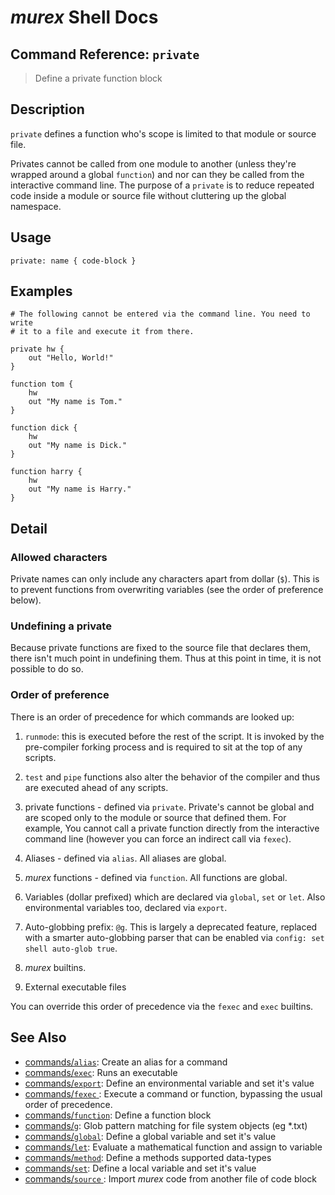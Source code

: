 # _murex_ Shell Docs

## Command Reference: `private`

> Define a private function block

## Description

`private` defines a function who's scope is limited to that module or source
file.

Privates cannot be called from one module to another (unless they're wrapped
around a global `function`) and nor can they be called from the interactive
command line. The purpose of a `private` is to reduce repeated code inside
a module or source file without cluttering up the global namespace.

## Usage

    private: name { code-block }

## Examples

    # The following cannot be entered via the command line. You need to write
    # it to a file and execute it from there.
    
    private hw {
        out "Hello, World!"
    }
    
    function tom {
        hw
        out "My name is Tom."
    }
    
    function dick {
        hw
        out "My name is Dick."
    }
    
    function harry {
        hw
        out "My name is Harry."
    }

## Detail

### Allowed characters

Private names can only include any characters apart from dollar (`$`).
This is to prevent functions from overwriting variables (see the order of
preference below).

### Undefining a private

Because private functions are fixed to the source file that declares them,
there isn't much point in undefining them. Thus at this point in time, it
is not possible to do so.

### Order of preference

There is an order of precedence for which commands are looked up:

1. `runmode`: this is executed before the rest of the script. It is invoked by
   the pre-compiler forking process and is required to sit at the top of any
   scripts.

1. `test` and `pipe` functions also alter the behavior of the compiler and thus
   are executed ahead of any scripts.

4. private functions - defined via `private`. Private's cannot be global and
   are scoped only to the module or source that defined them. For example, You
   cannot call a private function directly from the interactive command line
   (however you can force an indirect call via `fexec`).

2. Aliases - defined via `alias`. All aliases are global.

3. _murex_ functions - defined via `function`. All functions are global.

5. Variables (dollar prefixed) which are declared via `global`, `set` or `let`.
   Also environmental variables too, declared via `export`.

6. Auto-globbing prefix: `@g`. This is largely a deprecated feature, replaced
   with a smarter auto-globbing parser that can be enabled via `config: set
   shell auto-glob true`.

7. _murex_ builtins.

8. External executable files

You can override this order of precedence via the `fexec` and `exec` builtins.

## See Also

* [commands/`alias`](../commands/alias.md):
  Create an alias for a command
* [commands/`exec`](../commands/exec.md):
  Runs an executable
* [commands/`export`](../commands/export.md):
  Define an environmental variable and set it's value
* [commands/`fexec` ](../commands/fexec.md):
  Execute a command or function, bypassing the usual order of precedence.
* [commands/`function`](../commands/function.md):
  Define a function block
* [commands/`g`](../commands/g.md):
  Glob pattern matching for file system objects (eg *.txt)
* [commands/`global`](../commands/global.md):
  Define a global variable and set it's value
* [commands/`let`](../commands/let.md):
  Evaluate a mathematical function and assign to variable
* [commands/`method`](../commands/method.md):
  Define a methods supported data-types
* [commands/`set`](../commands/set.md):
  Define a local variable and set it's value
* [commands/`source` ](../commands/source.md):
  Import _murex_ code from another file of code block